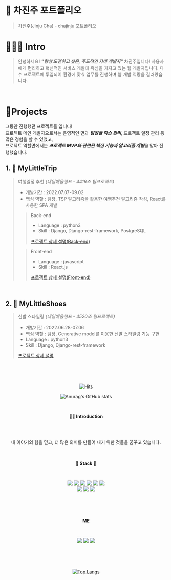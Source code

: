 # 📜 차진주 포트폴리오

> 차진주(Jinju Cha) - chajinju 포트폴리오

# 👩🏻‍💻 Intro

> 안녕하세요! ***"항상 도전하고 싶은, 주도적인 자바 개발자"*** 차진주입니다!
> 사용자에게 편리하고 혁신적인 서비스 개발에 욕심을 가지고 있는 웹 개발자입니다.
> 다수 프로젝트에 투입되어 환경에 맞춰 업무를 진행하며 웹 개발 역량을 길러왔습니다.
<br />

# 📝Projects
그동안 진행했던 프로젝트들 입니다!  
프로젝트 메인 개발자으로서는 운영적인 면과 ***팀원들 학습 관리***, 프로젝트 일정 관리 등 많은 경험을 할 수 있었고,  
프로젝트 역할면에서는 ***프로젝트 MVP와 관련된 핵심 기능과 알고리즘 개발***을 맡아 진행했습니다.

## 1. 🛫 MyLittleTrip

> 여행일정 추천 _(내일배움캠프 - 4416조 팀프로젝트)_
>
> - 개발기간 : 2022.07.07-09.02
> - 핵심 역할 : 팀장, TSP 알고리즘을 활용한 여행추천 알고리즘 작성, React를 사용한 SPA 개발
>
>> Back-end
>> - Language : python3  
>> - Skill : Django, Django-rest-framework, PostgreSQL
>> 
>> [프로젝트 상세 설명(Back-end)](https://github.com/kimphysicsman/MyLittelTrip_backend)  
>
>> Front-end
>> - Language : javascript
>> - Skill : React.js
>>
>> [프로젝트 상세 설명(Front-end)](https://github.com/kimphysicsman/MyLittelTrip_frontend_react)

<br />

## 2. 👞 MyLittleShoes

> 신발 스타일링 _(내일배움캠프 - 4520조 팀프로젝트)_
>
> - 개발기간 : 2022.06.28-07.06
> - 핵심 역할 : 팀장, Generative model를 이용한 신발 스타일링 기능 구현
> - Language : python3
> - Skill : Django, Django-rest-framework
>
> [프로젝트 상세 설명](https://github.com/kimphysicsman/mylittleshoes_backend)

<br />

<br />

<div align=center>
<br />    
    
[![Hits](https://hits.seeyoufarm.com/api/count/incr/badge.svg?url=https%3A%2F%2Fgithub.com%2Fjinjucha%2Fhit-counter&count_bg=%23E8E4DF&title_bg=%23FFCCCC&icon=&icon_color=%23E7E7E7&title=%EC%98%A4%EB%8A%98&edge_flat=false)](https://hits.seeyoufarm.com)

![Anurag's GitHub stats](https://github-readme-stats.vercel.app/api?username=jinjucha&show_icons=true&theme=radical)

<br>
    <p><b> 👩‍💻 Introduction </b></p>
<br>

<br>내 이야기의 힘을 믿고, 더 많은 의미를 만들어 내기 위한 것들을 꿈꾸고 있습니다‍.
<br><br><br>
    <p><b> 🔨 Stack 🔧</b></p>
<br>
<figure>
<img src="https://img.shields.io/badge/Spring Boot-6DB33F?style=flat-square&logo=Spring Boot&logoColor=white"/>
<img src="https://img.shields.io/badge/Spring-6DB33F?style=flat-square&logo=Spring&logoColor=white"/>
<img src="https://img.shields.io/badge/JavaScript-F7DF1E?style=flat-square&logo=JavaScript&logoColor=white"/>
<img src="https://img.shields.io/badge/Python-3776AB?style=flat-square&logo=Python&logoColor=white"/>
<img src="https://img.shields.io/badge/jQuery-0769AD?style=flat-square&logo=jQuery&logoColor=white"/>
<img src="https://img.shields.io/badge/HTML5-E34F26?style=flat-square&logo=HTML5&logoColor=white"/><br>
<img src="https://img.shields.io/badge/CSS3-1572B6?style=flat-square&logo=CSS3&logoColor=white"/>
<img src="https://img.shields.io/badge/MySQL-4479A1?style=flat-square&logo=MySQL&logoColor=white"/>
<img src="https://img.shields.io/badge/Microsoft SQL Server-CC2927?style=flat-square&logo=Microsoft SQL Server&logoColor=white"/>
</figure>

<br><br><br>
    <p><b>  ME </b></p>
<br>
<figure>
    <a href="https://www.notion.so/chajinju34/development-notes-1802414492d8493ab6be03387da2fe49" target="_blank"><img src="https://img.shields.io/badge/Notion-000000?style=flat-square&logo=Notion&logoColor=white"/></a>
    <a href="https://mail.google.com/mail" target="_blank"><img src="https://img.shields.io/badge/Gmail-EA4335?style=flat-square&logo=Gmail&logoColor=white"/></a>
    <a href="https://blog.naver.com/nokdununa" target="_blank"><img src="https://img.shields.io/badge/Blog-03C75A?style=flat-square&logo=Naver&logoColor=white"/></a>
<figure>
<br><br><br>
    

[![Top Langs](https://github-readme-stats.vercel.app/api/top-langs/?username=jinjucha&layout=compact)](https://github.com/anuraghazra/github-readme-stats)


<br><br>

    
</div>
